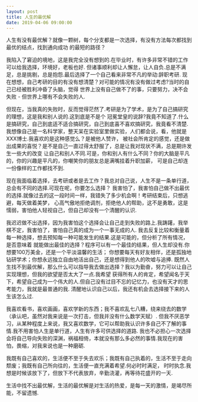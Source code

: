 ```yaml
---
layout: post
title: 人生的最优解
date: 2019-04-06 09:00:00
---
```


人生有没有最优解？就像一颗树，每个分支都是一次选择，有没有方法每次都找到最优的结点，找到通向成功
的最短的路径？

我陷入了窘迫的境地，这是我完全没有想到的.在毕业时，有许多非常不错的工作可以给我选择，环境好，老板也好.
但诸事顺利却让人懈怠，让人自负.总是不满足，总是挑剔，总是抱怨.最后选择了一个自己看来非常不凡的举动:辞职考研.
现在想想，自己考研的目的有没有想清楚？对可能的情况有没有做过考虑?当时的自己已经被胜利冲昏了头脑，觉得
世界上没有自己做不了的事，只要努力，决不会失败 - 但世界上哪有不会失败的人.

但现在，当我真的失败时，反而觉得茫然了.考研是为了学术，是为了自己搞研究的理想，这是我和别人说的.这到底是不是个
冠冕堂皇的说辞?我竟不知道了.什么是搞研究，自己到底适不适合搞研究，自己到底喜不喜欢搞研究，我竟看不清楚.
我想像自己是一名科学家，整天呆在实验室里做实验，人们都会说，看，他就是XXX博士.我喜欢的是这种感觉么？是被他人赞许，
被社会所肯定的感觉，还是做出成果的喜悦？是不是自己一直过得太舒服了，总是让我对现状不满，总是期许发生一些大的改变
让自己和别人不同.可是，你和别人有什么不同？你的大脑是平凡的，你的兴趣是平凡的，你嘲笑你的朋友总是满嘴挂着升职加薪，
可是自己却连一份像样的工作都找不到.

现在我面临着选择，去考研或者是去工作？我总对自己说，人生不是一条单行道，总会有不同的选择.可现在呢，你要怎么选择？
我害怕了，我害怕自己做不出最优的选择.就像过去的这一段时间一样，我错失了多少机会啊！考研结束后，只想逃避，每天做着美梦，
心高气傲地拒绝调剂，拒绝他人的帮助，这不是勇敢，这是懦弱，害怕他人轻视自己，但自己却没有一个清醒的认识.

我迟迟做不出选择，因为我害怕这个选择会让自己走到失败的路上.我踌躇，我举棋不定，我害怕了，害怕自己真的成为一个一事无成的人.
我去反复比较和衡量着每一种选择，想去预知每一种可能发生的结果.这是可能的，但分析了所有情况，是否意味着
就能做出最佳的选择？程序可以有一个最佳的结果，但人生却没有.你想要100万美金，还是一个平淡温馨的生活；
你想要每天有好友相伴，还是孤独地钻研学术；你想永远独立自由地活出自己，还是想得到他人的吹嘘与追捧.
既然人生找不到最优解，那么什么可以指导我去做出选择？我以为勤奋，努力可以让自己实现理想，但我的欲望是否太大了一点.我希望
获得所有人的肯定，希望闻名于天下，希望自己成为一个伟大的人.但自己没有过目不忘的记忆力，也没有天才的思考能力，我就是最普通的我.
清醒地认识自己以后，我还有机会去选择接下来的人生该怎么过.

我喜欢看书，喜欢画画，喜欢学新的东西；我不喜欢乱七八糟，绕来绕去的数学（承认吧，虽然对我来说是一次打击，但我并没有什么数学天赋）.
但我不厌恶学习，从某种程度上来说，我又喜欢数学，它可以帮助我认识许多自己不了解的事情.我不用害怕人生是单行道，人生有许多可供选择的道路.
我也不必担心一次选择会将自己导向失败的深渊，祸福相倚，本就没有那么多必然的事情.我现在的害怕，畏缩，对我来说也是一种磨砺.

我既有自己喜欢的，生活便不至于失去欢乐；我既有自己执着的，生活不至于走向颓废；我既有自己所向往的，生活便一直充满着希望.何必时时满足，
时时执念.我想是时候该放下了，但放下不代表放弃，辛勤浇灌，再等待花盛开的一天.

生活中找不出最优解，生活的最优解是对生活的热爱，是每一天的激情，是竭尽所能，不留遗憾.


